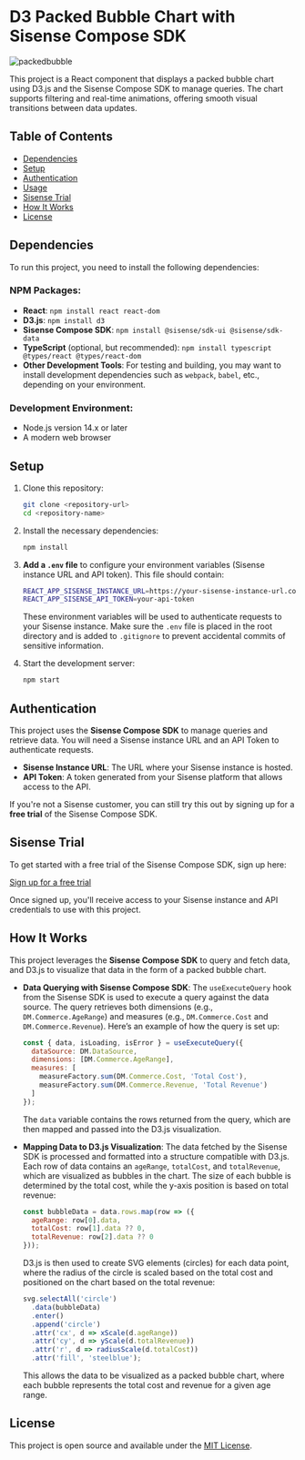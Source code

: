 # D3 Packed Bubble Chart with Sisense Compose SDK


![packedbubble](https://github.com/user-attachments/assets/c398e663-a4d7-445c-b492-c8aecae57163)

This project is a React component that displays a packed bubble chart using D3.js and the Sisense Compose SDK to manage queries. The chart supports filtering and real-time animations, offering smooth visual transitions between data updates.

## Table of Contents

- [Dependencies](#dependencies)
- [Setup](#setup)
- [Authentication](#authentication)
- [Usage](#usage)
- [Sisense Trial](#sisense-trial)
- [How It Works](#how-it-works)
- [License](#license)

## Dependencies

To run this project, you need to install the following dependencies:

### NPM Packages:
- **React**: `npm install react react-dom`
- **D3.js**: `npm install d3`
- **Sisense Compose SDK**: `npm install @sisense/sdk-ui @sisense/sdk-data`
- **TypeScript** (optional, but recommended): `npm install typescript @types/react @types/react-dom`
- **Other Development Tools**: For testing and building, you may want to install development dependencies such as `webpack`, `babel`, etc., depending on your environment.

### Development Environment:
- Node.js version 14.x or later
- A modern web browser

## Setup

1. Clone this repository:
   ```bash
   git clone <repository-url>
   cd <repository-name>
   ```

2. Install the necessary dependencies:
   ```bash
   npm install
   ```

3. **Add a `.env` file** to configure your environment variables (Sisense instance URL and API token). This file should contain:
   ```bash
   REACT_APP_SISENSE_INSTANCE_URL=https://your-sisense-instance-url.com
   REACT_APP_SISENSE_API_TOKEN=your-api-token
   ```
   These environment variables will be used to authenticate requests to your Sisense instance. Make sure the `.env` file is placed in the root directory and is added to `.gitignore` to prevent accidental commits of sensitive information.

4. Start the development server:
   ```bash
   npm start
   ```

## Authentication

This project uses the **Sisense Compose SDK** to manage queries and retrieve data. You will need a Sisense instance URL and an API Token to authenticate requests.

- **Sisense Instance URL**: The URL where your Sisense instance is hosted.
- **API Token**: A token generated from your Sisense platform that allows access to the API.

If you're not a Sisense customer, you can still try this out by signing up for a **free trial** of the Sisense Compose SDK.

## Sisense Trial

To get started with a free trial of the Sisense Compose SDK, sign up here:

[Sign up for a free trial](https://www.sisense.com/platform/compose-sdk-free-trial/)

Once signed up, you'll receive access to your Sisense instance and API credentials to use with this project.

## How It Works

This project leverages the **Sisense Compose SDK** to query and fetch data, and D3.js to visualize that data in the form of a packed bubble chart.

- **Data Querying with Sisense Compose SDK**: The `useExecuteQuery` hook from the Sisense SDK is used to execute a query against the data source. The query retrieves both dimensions (e.g., `DM.Commerce.AgeRange`) and measures (e.g., `DM.Commerce.Cost` and `DM.Commerce.Revenue`). Here’s an example of how the query is set up:

   ```javascript
   const { data, isLoading, isError } = useExecuteQuery({
     dataSource: DM.DataSource,
     dimensions: [DM.Commerce.AgeRange],
     measures: [
       measureFactory.sum(DM.Commerce.Cost, 'Total Cost'),
       measureFactory.sum(DM.Commerce.Revenue, 'Total Revenue')
     ]
   });
   ```

   The `data` variable contains the rows returned from the query, which are then mapped and passed into the D3.js visualization.

- **Mapping Data to D3.js Visualization**: The data fetched by the Sisense SDK is processed and formatted into a structure compatible with D3.js. Each row of data contains an `ageRange`, `totalCost`, and `totalRevenue`, which are visualized as bubbles in the chart. The size of each bubble is determined by the total cost, while the y-axis position is based on total revenue:

   ```javascript
   const bubbleData = data.rows.map(row => ({
     ageRange: row[0].data,
     totalCost: row[1].data ?? 0,
     totalRevenue: row[2].data ?? 0
   }));
   ```

   D3.js is then used to create SVG elements (circles) for each data point, where the radius of the circle is scaled based on the total cost and positioned on the chart based on the total revenue:

   ```javascript
   svg.selectAll('circle')
     .data(bubbleData)
     .enter()
     .append('circle')
     .attr('cx', d => xScale(d.ageRange))
     .attr('cy', d => yScale(d.totalRevenue))
     .attr('r', d => radiusScale(d.totalCost))
     .attr('fill', 'steelblue');
   ```

   This allows the data to be visualized as a packed bubble chart, where each bubble represents the total cost and revenue for a given age range.

## License

This project is open source and available under the [MIT License](LICENSE).

